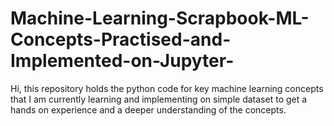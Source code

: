 # Machine-Learning-Scrapbook-ML-Concepts-Practised-and-Implemented-on-Jupyter-
Hi, this repository holds the python code for key machine learning concepts that I am currently learning and implementing on simple dataset to get a hands on experience and a deeper understanding of the concepts. 
